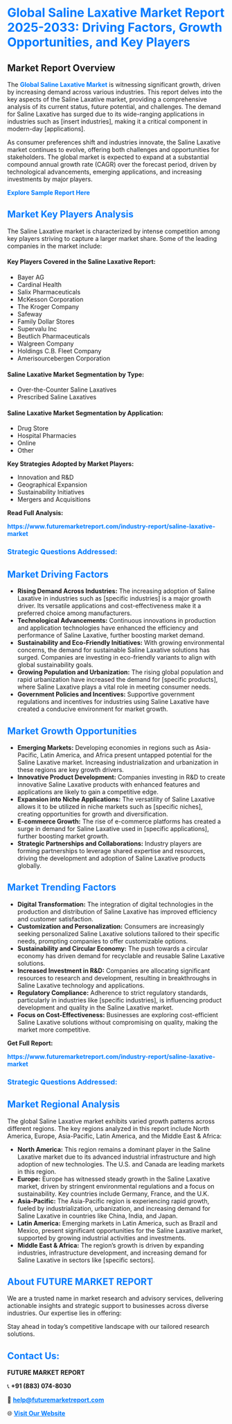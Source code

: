 <h1 style="color: #007BFF;">Global Saline Laxative Market Report 2025-2033: Driving Factors, Growth Opportunities, and Key Players</h1>

<section id="overview">
<h2>Market Report Overview</h2>
<p>The <a href="https://www.futuremarketreport.com/industry-report/saline-laxative-market" style="color: #007BFF; text-decoration: none;"><strong>Global Saline Laxative Market</strong></a> is witnessing significant growth, driven by increasing demand across various industries. This report delves into the key aspects of the Saline Laxative market, providing a comprehensive analysis of its current status, future potential, and challenges. The demand for Saline Laxative has surged due to its wide-ranging applications in industries such as [insert industries], making it a critical component in modern-day [applications].</p>
<p>As consumer preferences shift and industries innovate, the Saline Laxative market continues to evolve, offering both challenges and opportunities for stakeholders. The global market is expected to expand at a substantial compound annual growth rate (CAGR) over the forecast period, driven by technological advancements, emerging applications, and increasing investments by major players.</p>
</section>

<section id="overview">
<p><a href="https://www.futuremarketreport.com/request-sample/reportId=88914" style="color: #007BFF; text-decoration: none;"><strong>Explore Sample Report Here</strong></a></p>
</section>

<section id="key-players">
<h2 style="color: #007BFF;">Market Key Players Analysis</h2>
<p>The Saline Laxative market is characterized by intense competition among key players striving to capture a larger market share. Some of the leading companies in the market include:</p>
<h4>Key Players Covered in the Saline Laxative Report:</h4>
<ul><li>Bayer AG</li><li>Cardinal Health</li><li>Salix Pharmaceuticals</li><li>McKesson Corporation</li><li>The Kroger Company</li><li>Safeway</li><li>Family Dollar Stores</li><li>Supervalu Inc</li><li>Beutlich Pharmaceuticals</li><li>Walgreen Company</li><li>Holdings C.B. Fleet Company</li><li>Amerisourcebergen Corporation</li></ul>
<h4>Saline Laxative Market Segmentation by Type:</h4>
<ul><li>Over-the-Counter Saline Laxatives</li><li>Prescribed Saline Laxatives</li></ul>

<h4>Saline Laxative Market Segmentation by Application:</h4>
<ul><li>Drug Store</li><li>Hospital Pharmacies</li><li>Online</li><li>Other</li></ul>
<p><strong>Key Strategies Adopted by Market Players:</strong></p>
<ul>
<li>Innovation and R&D</li>
<li>Geographical Expansion</li>
<li>Sustainability Initiatives</li>
<li>Mergers and Acquisitions</li>
</ul>
</section>

<section>
<p><strong>Read Full Analysis: </strong></p><a href="https://www.futuremarketreport.com/industry-report/saline-laxative-market" style="color: #007BFF; text-decoration: none;"><strong>https://www.futuremarketreport.com/industry-report/saline-laxative-market</strong></a>
<h3 style="color: #007BFF;">Strategic Questions Addressed:</h3>
</section>

<section id="driving-factors">
<h2 style="color: #007BFF;">Market Driving Factors</h2>
<ul>
<li><strong>Rising Demand Across Industries:</strong> The increasing adoption of Saline Laxative in industries such as [specific industries] is a major growth driver. Its versatile applications and cost-effectiveness make it a preferred choice among manufacturers.</li>
<li><strong>Technological Advancements:</strong> Continuous innovations in production and application technologies have enhanced the efficiency and performance of Saline Laxative, further boosting market demand.</li>
<li><strong>Sustainability and Eco-Friendly Initiatives:</strong> With growing environmental concerns, the demand for sustainable Saline Laxative solutions has surged. Companies are investing in eco-friendly variants to align with global sustainability goals.</li>
<li><strong>Growing Population and Urbanization:</strong> The rising global population and rapid urbanization have increased the demand for [specific products], where Saline Laxative plays a vital role in meeting consumer needs.</li>
<li><strong>Government Policies and Incentives:</strong> Supportive government regulations and incentives for industries using Saline Laxative have created a conducive environment for market growth.</li>
</ul>
</section>

<section id="growth-opportunities">
<h2 style="color: #007BFF;">Market Growth Opportunities</h2>
<ul>
<li><strong>Emerging Markets:</strong> Developing economies in regions such as Asia-Pacific, Latin America, and Africa present untapped potential for the Saline Laxative market. Increasing industrialization and urbanization in these regions are key growth drivers.</li>
<li><strong>Innovative Product Development:</strong> Companies investing in R&D to create innovative Saline Laxative products with enhanced features and applications are likely to gain a competitive edge.</li>
<li><strong>Expansion into Niche Applications:</strong> The versatility of Saline Laxative allows it to be utilized in niche markets such as [specific niches], creating opportunities for growth and diversification.</li>
<li><strong>E-commerce Growth:</strong> The rise of e-commerce platforms has created a surge in demand for Saline Laxative used in [specific applications], further boosting market growth.</li>
<li><strong>Strategic Partnerships and Collaborations:</strong> Industry players are forming partnerships to leverage shared expertise and resources, driving the development and adoption of Saline Laxative products globally.</li>
</ul>
</section>

<section id="trending-factors">
<h2 style="color: #007BFF;">Market Trending Factors</h2>
<ul>
<li><strong>Digital Transformation:</strong> The integration of digital technologies in the production and distribution of Saline Laxative has improved efficiency and customer satisfaction.</li>
<li><strong>Customization and Personalization:</strong> Consumers are increasingly seeking personalized Saline Laxative solutions tailored to their specific needs, prompting companies to offer customizable options.</li>
<li><strong>Sustainability and Circular Economy:</strong> The push towards a circular economy has driven demand for recyclable and reusable Saline Laxative solutions.</li>
<li><strong>Increased Investment in R&D:</strong> Companies are allocating significant resources to research and development, resulting in breakthroughs in Saline Laxative technology and applications.</li>
<li><strong>Regulatory Compliance:</strong> Adherence to strict regulatory standards, particularly in industries like [specific industries], is influencing product development and quality in the Saline Laxative market.</li>
<li><strong>Focus on Cost-Effectiveness:</strong> Businesses are exploring cost-efficient Saline Laxative solutions without compromising on quality, making the market more competitive.</li>
</ul>
</section>

<section>
<p><strong>Get Full Report: </strong></p><a href="https://www.futuremarketreport.com/industry-report/saline-laxative-market" style="color: #007BFF; text-decoration: none;"><strong>https://www.futuremarketreport.com/industry-report/saline-laxative-market</strong></a>
<h3 style="color: #007BFF;">Strategic Questions Addressed:</h3>
</section>


<section id="regional-analysis">
<h2 style="color: #007BFF;">Market Regional Analysis</h2>
<p>The global Saline Laxative market exhibits varied growth patterns across different regions. The key regions analyzed in this report include North America, Europe, Asia-Pacific, Latin America, and the Middle East & Africa:</p>
<ul>
<li><strong>North America:</strong> This region remains a dominant player in the Saline Laxative market due to its advanced industrial infrastructure and high adoption of new technologies. The U.S. and Canada are leading markets in this region.</li>
<li><strong>Europe:</strong> Europe has witnessed steady growth in the Saline Laxative market, driven by stringent environmental regulations and a focus on sustainability. Key countries include Germany, France, and the U.K.</li>
<li><strong>Asia-Pacific:</strong> The Asia-Pacific region is experiencing rapid growth, fueled by industrialization, urbanization, and increasing demand for Saline Laxative in countries like China, India, and Japan.</li>
<li><strong>Latin America:</strong> Emerging markets in Latin America, such as Brazil and Mexico, present significant opportunities for the Saline Laxative market, supported by growing industrial activities and investments.</li>
<li><strong>Middle East & Africa:</strong> The region’s growth is driven by expanding industries, infrastructure development, and increasing demand for Saline Laxative in sectors like [specific sectors].</li>
</ul>
</section>

<footer>
<h2 style="color: #007BFF;">About FUTURE MARKET REPORT</h2>
<p>We are a trusted name in market research and advisory services, delivering actionable insights and strategic support to businesses across diverse industries. Our expertise lies in offering:</p>

<p>Stay ahead in today’s competitive landscape with our tailored research solutions.</p>

<h2 style="color: #007BFF;">Contact Us:</h2>
<p><strong>FUTURE MARKET REPORT</strong></p>
<p>📞 <strong>+91 (883) 074-8030</strong></p>
<p>📧 <strong><a href="mailto:help@futuremarketreport.com" style="color: #007BFF;">help@futuremarketreport.com</a></strong></p>
<p>🌐 <strong><a href="https://www.futuremarketreport.com/" style="color: #007BFF;">Visit Our Website</a></strong></p>
</footer>